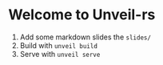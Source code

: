 # Welcome to Unveil-rs 

1. Add some markdown slides the `slides/`
2. Build with `unveil build`
3. Serve with `unveil serve`